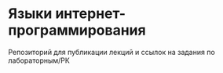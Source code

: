 # Языки интернет-программирования
Репозиторий для публикации лекций и ссылок на задания по лабораторным/РК

